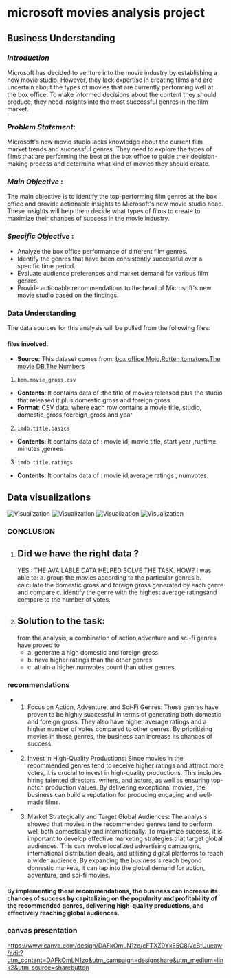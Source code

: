 # microsoft movies analysis project

## Business Understanding
### *Introduction*
Microsoft has decided to venture into the movie industry by establishing a new movie studio. However, they lack expertise in creating films and are uncertain about the types of movies that are currently performing well at the box office. To make informed decisions about the content they should produce, they need insights into the most successful genres in the film market.

### *Problem Statement*:
Microsoft's new movie studio lacks knowledge about the current film market trends and successful genres. They need to explore the types of films that are performing the best at the box office to guide their decision-making process and determine what kind of movies they should create.

### *Main Objective* :
The main objective is to identify the top-performing film genres at the box office and provide actionable insights to Microsoft's new movie studio head. These insights will help them decide what types of films to create to maximize their chances of success in the movie industry.

### *Specific Objective* :

* Analyze the box office performance of different film genres.
* Identify the genres that have been consistently successful over a specific time period.
* Evaluate audience preferences and market demand for various film genres.
* Provide actionable recommendations to the head of Microsoft's new movie studio based on the findings.
### Data Understanding

The data sources for this analysis will be pulled from the following files:

####  files involved.

* **Source**: This dataset comes from: <a href="https://www.boxofficemojo.com/">box office Mojo</a>,<a href="https://www.rottentomatoes.com/">Rotten tomatoes</a>,<a href="https://www.themoviedb.org/">The movie DB</a>,<a href="https://www.the-numbers.com/">The Numbers</a>
1. `bom.movie_gross.csv`
* **Contents**: It contains data of :the title of movies released plus the studio that released it,plus domestic gross and foreign gross.
* **Format**: CSV data, where each row contains a movie title, studio, domestic_gross,foereign_gross and year
2. `imdb.title.basics`
* **Contents**: It contains data of : movie id, movie title, start year ,runtime minutes ,genres
3. `imdb title.ratings`
* **Contents**: It contains data of : movie id,average ratings , numvotes.

## Data visualizations
<img src="images/top 10 genres by foreign gross sum.png" alt="Visualization">
<img src="images/top 10 genres by domestic gross sum.png" alt="Visualization">
<img src="images/top 10 genres by average rating.png" alt="Visualization">
<img src="images/Comparison of top 10 genres and number of votes.png" alt="Visualization">

###  CONCLUSION

1. ## Did we have the right data ?
    YES : THE AVAILABLE DATA HELPED SOLVE THE TASK.
    HOW?
     I was able to: a. group the movies according to the particular genres
                    b. calculate the domestic gross and foreign gross generated by each genre and compare
                    c. identify the genre with the highest average ratingsand compare to the number of votes.
2. ## Solution to the task:
   from the analysis, a combination of action,adventure and sci-fi  genres have proved to 
    * a. generate a high domestic and foreign gross.
    * b. have higher ratings than the other genres
    * c. attain a higher numvotes count than other genres.

 ### recommendations
* 1. Focus on Action, Adventure, and Sci-Fi Genres: These genres have proven to be highly successful in terms of generating both domestic and foreign gross. They also have higher average ratings and a higher number of votes compared to other genres. By prioritizing movies in these genres, the business can increase its chances of success.

* 2. Invest in High-Quality Productions: Since movies in the recommended genres tend to receive higher ratings and attract more votes, it is crucial to invest in high-quality productions. This includes hiring talented directors, writers, and actors, as well as ensuring top-notch production values. By delivering exceptional movies, the business can build a reputation for producing engaging and well-made films.   

* 3. Market Strategically and Target Global Audiences: The analysis showed that movies in the recommended genres tend to perform well both domestically and internationally. To maximize success, it is important to develop effective marketing strategies that target global audiences. This can involve localized advertising campaigns, international distribution deals, and utilizing digital platforms to reach a wider audience. By expanding the business's reach beyond domestic markets, it can tap into the global demand for action, adventure, and sci-fi movies.

#### By implementing these recommendations, the business can increase its chances of success by capitalizing on the popularity and profitability of the recommended genres, delivering high-quality productions, and effectively reaching global audiences.
###  canvas presentation
https://www.canva.com/design/DAFkOmLN1zo/cFTXZ9YxE5C8lVcBtUueaw/edit?utm_content=DAFkOmLN1zo&utm_campaign=designshare&utm_medium=link2&utm_source=sharebutton